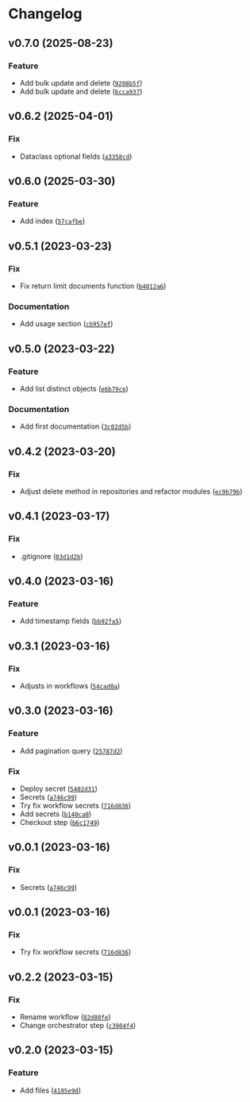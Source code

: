 # Changelog

<!--next-version-placeholder-->

## v0.7.0 (2025-08-23)

### Feature

* Add bulk update and delete ([`9208b5f`](https://github.com/Ramon5/mongorepository/commit/9208b5f78a45390673892f1d36363a33a79c54a1))
* Add bulk update and delete ([`6cca937`](https://github.com/Ramon5/mongorepository/commit/6cca93757da307f62b6a803d58c4e376c4f054f0))

## v0.6.2 (2025-04-01)

### Fix

* Dataclass optional fields ([`a3358cd`](https://github.com/Ramon5/mongorepository/commit/a3358cd9cf63ac6ffb8c03c6254a2a013a5e0a12))

## v0.6.0 (2025-03-30)

### Feature

* Add index ([`57cafbe`](https://github.com/Ramon5/mongorepository/commit/57cafbe825377a7b7a89d4e96d8aedb9ded803c3))

## v0.5.1 (2023-03-23)
### Fix
* Fix return limit documents function ([`b4012a6`](https://github.com/Ramon5/mongorepository/commit/b4012a6b0ef4c6a7ce63c9191fea1c53239416e5))

### Documentation
* Add usage section ([`cb957ef`](https://github.com/Ramon5/mongorepository/commit/cb957ef0e1b27eec55438c58caafece9fe22e9df))

## v0.5.0 (2023-03-22)
### Feature
* Add list distinct objects ([`e6b79ce`](https://github.com/Ramon5/mongorepository/commit/e6b79ce4c3d27a0dd2e1f8f94def3e27351106ac))

### Documentation
* Add first documentation ([`3c02d5b`](https://github.com/Ramon5/mongorepository/commit/3c02d5b9055412f3605d62d6dca188074bce39dd))

## v0.4.2 (2023-03-20)
### Fix
* Adjust delete method in repositories and refactor modules ([`ec9b79b`](https://github.com/Ramon5/mongorepository/commit/ec9b79b5050a3c034944a07dcffcbadeb674d38c))

## v0.4.1 (2023-03-17)
### Fix
* .gitignore ([`03d1d2b`](https://github.com/Ramon5/mongorepository/commit/03d1d2ba2ef52405fd6ef72a23898a15cb39b68f))

## v0.4.0 (2023-03-16)
### Feature
* Add timestamp fields ([`bb92fa5`](https://github.com/Ramon5/mongorepository/commit/bb92fa54a3adb2a0d56b61c5a595368a5782b849))

## v0.3.1 (2023-03-16)
### Fix
* Adjusts in workflows ([`54cad0a`](https://github.com/Ramon5/mongorepository/commit/54cad0a8d7919fdf0179821a0f6290a0aa3e8b4a))

## v0.3.0 (2023-03-16)
### Feature
* Add pagination query ([`25787d2`](https://github.com/Ramon5/mongorepository/commit/25787d2e9725bc2274a878f42f12ac915f102ef3))

### Fix
* Deploy secret ([`5402d31`](https://github.com/Ramon5/mongorepository/commit/5402d31a435febc282301fa1cb8d268ad98c5c37))
* Secrets ([`a746c99`](https://github.com/Ramon5/mongorepository/commit/a746c991ac296cbc16445add68693c5f235ae54b))
* Try fix workflow secrets ([`716d836`](https://github.com/Ramon5/mongorepository/commit/716d8360ccdb2de0728db67296e3e9502c8e8d34))
* Add secrets ([`b140ca0`](https://github.com/Ramon5/mongorepository/commit/b140ca0d1a4349662dc4038e552ae9cf9752ba8e))
* Checkout step ([`b6c1749`](https://github.com/Ramon5/mongorepository/commit/b6c1749159aade67253774d9c2fcf1438bb78631))

## v0.0.1 (2023-03-16)
### Fix
* Secrets ([`a746c99`](https://github.com/Ramon5/mongorepository/commit/a746c991ac296cbc16445add68693c5f235ae54b))

## v0.0.1 (2023-03-16)
### Fix
* Try fix workflow secrets ([`716d836`](https://github.com/Ramon5/mongorepository/commit/716d8360ccdb2de0728db67296e3e9502c8e8d34))

## v0.2.2 (2023-03-15)
### Fix
* Rename workflow ([`02d80fe`](https://github.com/Ramon5/mongorepository/commit/02d80fe9c4b914e3298862b436546e32e24f8d09))
* Change orchestrator step ([`c3904f4`](https://github.com/Ramon5/mongorepository/commit/c3904f422221a45ae458a537d439aaa192e2b6d8))

## v0.2.0 (2023-03-15)
### Feature
* Add files ([`4105e9d`](https://github.com/Ramon5/mongorepository/commit/4105e9d9d756f876e775372eb1ac343f34f09837))
